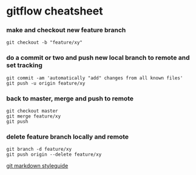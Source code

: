 # gitflow cheatsheet


### make and checkout new feature branch

    git checkout -b "feature/xy"

### do a commit or two and push new local branch to remote and set tracking

    git commit -am 'automatically "add" changes from all known files'
    git push -u origin feature/xy

### back to master, merge and push to remote

    git checkout master
    git merge feature/xy
    git push

### delete feature branch locally and remote

    git branch -d feature/xy
    git push origin --delete feature/xy

[git markdown styleguide](https://guides.github.com/features/mastering-markdown/#examples)